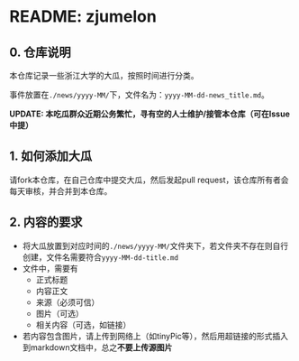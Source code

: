 # README: zjumelon
## 0. 仓库说明

本仓库记录一些浙江大学的大瓜，按照时间进行分类。

事件放置在`./news/yyyy-MM/`下，文件名为：`yyyy-MM-dd-news_title.md`。

**UPDATE: 本吃瓜群众近期公务繁忙，寻有空的人士维护/接管本仓库（可在Issue中提）**

## 1. 如何添加大瓜

请fork本仓库，在自己仓库中提交大瓜，然后发起pull request，该仓库所有者会每天审核，并合并到本仓库。

## 2. 内容的要求

- 将大瓜放置到对应时间的`./news/yyyy-MM/`文件夹下，若文件夹不存在则自行创建，文件名需要符合`yyyy-MM-dd-title.md`
- 文件中，需要有
  - 正式标题
  - 内容正文
  - 来源（必须可信）
  - 图片（可选）
  - 相关内容（可选，如链接）
- 若内容包含图片，请上传到网络上（如tinyPic等），然后用超链接的形式插入到markdown文档中，总之**不要上传源图片**

